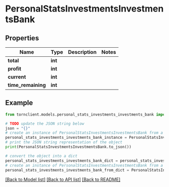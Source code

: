 # PersonalStatsInvestmentsInvestmentsBank


## Properties

Name | Type | Description | Notes
------------ | ------------- | ------------- | -------------
**total** | **int** |  | 
**profit** | **int** |  | 
**current** | **int** |  | 
**time_remaining** | **int** |  | 

## Example

```python
from tornclient.models.personal_stats_investments_investments_bank import PersonalStatsInvestmentsInvestmentsBank

# TODO update the JSON string below
json = "{}"
# create an instance of PersonalStatsInvestmentsInvestmentsBank from a JSON string
personal_stats_investments_investments_bank_instance = PersonalStatsInvestmentsInvestmentsBank.from_json(json)
# print the JSON string representation of the object
print(PersonalStatsInvestmentsInvestmentsBank.to_json())

# convert the object into a dict
personal_stats_investments_investments_bank_dict = personal_stats_investments_investments_bank_instance.to_dict()
# create an instance of PersonalStatsInvestmentsInvestmentsBank from a dict
personal_stats_investments_investments_bank_from_dict = PersonalStatsInvestmentsInvestmentsBank.from_dict(personal_stats_investments_investments_bank_dict)
```
[[Back to Model list]](../README.md#documentation-for-models) [[Back to API list]](../README.md#documentation-for-api-endpoints) [[Back to README]](../README.md)


